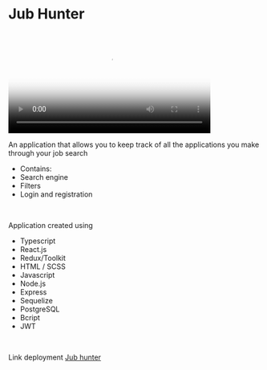 # Jub Hunter

<video align="center" width="80%" poster="./readme-video-thumnail.png" controls>
  <source src="./job-hunter-video.mp4" type="video/mp4">
</video>

</br>

<p>An application that allows you to keep track of all the applications you make through your job search</p>

<ul>
<li>Contains:</li>
<li>Search engine</li>
<li>Filters</li>
<li>Login and registration</li>
</ul>

</br>

<p>Application created using</p>
<ul>
<li>Typescript</li>
<li>React.js</li>
<li>Redux/Toolkit</li>
<li>HTML / SCSS</li>
<li>Javascript</li>
<li>Node.js</li>
<li>Express</li>
<li>Sequelize</li>
<li>PostgreSQL</li>
<li>Bcript</li>
<li>JWT</li>
</ul>

</br>

<p>Link deployment <a href="https://gallery-front-288a.vercel.app/" >Jub hunter</a> </p>
